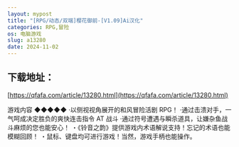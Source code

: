```yaml
---
layout: mypost
title: "[RPG/动态/双端]樱花御前-[V1.09]Ai汉化"
categories: RPG,冒险
os: 电脑游戏
slug: a13280
date: 2024-11-02
---
```


## 下载地址：

[https://qfafa.com/article/13280.html](https://qfafa.com/article/13280.html)

游戏内容
◆◆◆◆◆
·以侧视视角展开的和风冒险活剧 RPG！
·通过击溃对手，一气呵成决定胜负的爽快连击指令 AT 战斗
·通过符号遭遇与瞬杀道具，让嫌杂鱼战斗麻烦的您也能安心！
・《铃音之韵》提供游戏内术语解说支持！忘记的术语也能模糊回顾！
・鼠标、键盘均可进行游戏！当然，游戏手柄也能操作。